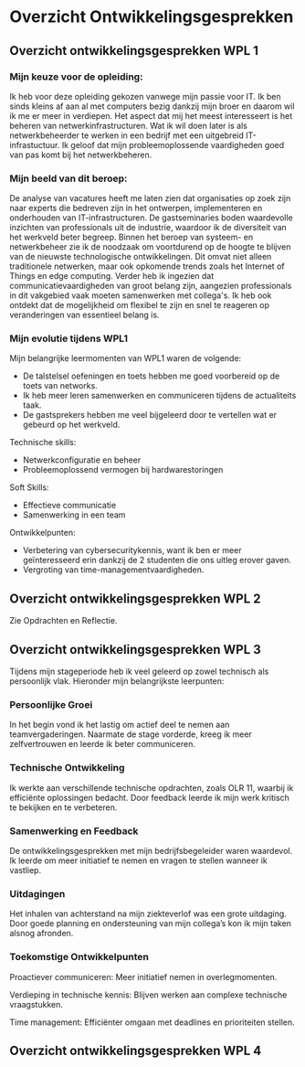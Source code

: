 # Overzicht Ontwikkelingsgesprekken

## Overzicht ontwikkelingsgesprekken WPL 1
### Mijn keuze voor de opleiding:
Ik heb voor deze opleiding gekozen vanwege mijn passie voor IT. Ik ben sinds kleins af aan al met computers bezig dankzij mijn broer en daarom wil ik me er meer in verdiepen. Het aspect dat mij het meest interesseert is het beheren van netwerkinfrastructuren. Wat ik wil doen later is als netwerkbeheerder te werken in een bedrijf met een uitgebreid IT-infrastuctuur. Ik geloof dat mijn probleemoplossende vaardigheden goed van pas komt bij het netwerkbeheren.

### Mijn beeld van dit beroep:
De analyse van vacatures heeft me laten zien dat organisaties op zoek zijn naar experts die bedreven zijn in het ontwerpen, implementeren en onderhouden van IT-infrastructuren.
De gastseminaries boden waardevolle inzichten van professionals uit de industrie, waardoor ik de diversiteit van het werkveld beter begreep.
Binnen het beroep van systeem- en netwerkbeheer zie ik de noodzaak om voortdurend op de hoogte te blijven van de nieuwste technologische ontwikkelingen. Dit omvat niet alleen traditionele netwerken, maar ook opkomende trends zoals het Internet of Things en edge computing. Verder heb ik ingezien dat communicatievaardigheden van groot belang zijn, aangezien professionals in dit vakgebied vaak moeten samenwerken met collega's. Ik heb ook ontdekt dat de mogelijkheid om flexibel te zijn en snel te reageren op veranderingen van essentieel belang is.

### Mijn evolutie tijdens WPL1
Mijn belangrijke leermomenten van WPL1 waren de volgende:
- De talstelsel oefeningen en toets hebben me goed voorbereid op de toets van networks.
- Ik heb meer leren samenwerken en communiceren tijdens de actualiteits taak.
- De gastsprekers hebben me veel bijgeleerd door te vertellen wat er gebeurd op het werkveld.

Technische skills:
* Netwerkconfiguratie en beheer
* Probleemoplossend vermogen bij hardwarestoringen

Soft Skills:

* Effectieve communicatie
* Samenwerking in een team

Ontwikkelpunten:

* Verbetering van cybersecuritykennis, want ik ben er meer geïnteresseerd erin dankzij de 2 studenten die ons uitleg erover gaven.
* Vergroting van time-managementvaardigheden.

## Overzicht ontwikkelingsgesprekken WPL 2
Zie Opdrachten en Reflectie.
## Overzicht ontwikkelingsgesprekken WPL 3
Tijdens mijn stageperiode heb ik veel geleerd op zowel technisch als persoonlijk vlak. Hieronder mijn belangrijkste leerpunten:

### Persoonlijke Groei

In het begin vond ik het lastig om actief deel te nemen aan teamvergaderingen. Naarmate de stage vorderde, kreeg ik meer zelfvertrouwen en leerde ik beter communiceren.

### Technische Ontwikkeling

Ik werkte aan verschillende technische opdrachten, zoals OLR 11, waarbij ik efficiënte oplossingen bedacht. Door feedback leerde ik mijn werk kritisch te bekijken en te verbeteren.

### Samenwerking en Feedback

De ontwikkelingsgesprekken met mijn bedrijfsbegeleider waren waardevol. Ik leerde om meer initiatief te nemen en vragen te stellen wanneer ik vastliep.

### Uitdagingen

Het inhalen van achterstand na mijn ziekteverlof was een grote uitdaging. Door goede planning en ondersteuning van mijn collega’s kon ik mijn taken alsnog afronden.

### Toekomstige Ontwikkelpunten

Proactiever communiceren: Meer initiatief nemen in overlegmomenten.

Verdieping in technische kennis: Blijven werken aan complexe technische vraagstukken.

Time management: Efficiënter omgaan met deadlines en prioriteiten stellen.



## Overzicht ontwikkelingsgesprekken WPL 4
